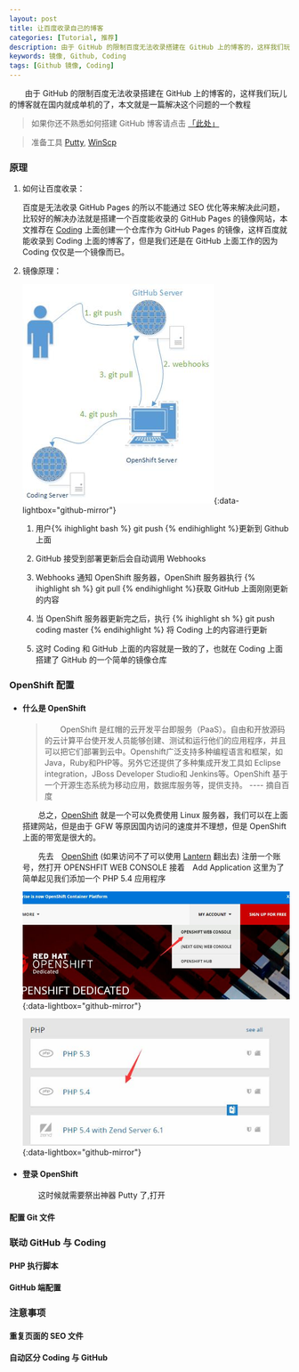 ```yaml
---
layout: post
title: 让百度收录自己的博客
categories: [Tutorial, 推荐]
description: 由于 GitHub 的限制百度无法收录搭建在 GitHub 上的博客的，这样我们玩儿的博客就在国内就成单机的了，本文就是一篇解决这个问题的一个教程
keywords: 镜像, Github, Coding
tags: [Github 镜像, Coding]
---
```

　　由于 GitHub 的限制百度无法收录搭建在 GitHub 上的博客的，这样我们玩儿的博客就在国内就成单机的了，本文就是一篇解决这个问题的一个教程

> 如果你还不熟悉如何搭建 GitHub 博客请点击 [「此处」][href1]

> 准备工具 [Putty][href4], [WinScp][href5]

### 原理

1. 如何让百度收录：

	百度是无法收录 GitHub Pages 的所以不能通过 SEO 优化等来解决此问题，比较好的解决办法就是搭建一个百度能收录的 GitHub Pages 的镜像网站，本文推荐在 [Coding][href2] 上面创建一个仓库作为 GitHub Pages 的镜像，这样百度就能收录到 Coding 上面的博客了，但是我们还是在 GitHub 上面工作的因为 Coding 仅仅是一个镜像而已。


1. 镜像原理：

	[![github-coding-flow][img1]][img1]{:data-lightbox="github-mirror"}
	
	1. 用户{% ihighlight bash %} git push {% endihighlight %}更新到 Github上面

	2. GitHub 接受到部署更新后会自动调用 Webhooks

	3. Webhooks 通知 OpenShift 服务器，OpenShift 服务器执行 {% ihighlight sh %} git pull {% endihighlight %}获取 GitHub 上面刚刚更新的内容

	4. 当 OpenShift 服务器更新完之后，执行 	{% ihighlight sh %} git push coding master {% endihighlight %} 将 Coding 上的内容进行更新

	5. 这时 Coding 和 GitHub 上面的内容就是一致的了，也就在 Coding 上面搭建了 GitHub 的一个简单的镜像仓库

### OpenShift 配置

* #### 什么是 OpenShift

	> 　　OpenShift 是红帽的云开发平台即服务（PaaS）。自由和开放源码的云计算平台使开发人员能够创建、测试和运行他们的应用程序，并且可以把它们部署到云中。Openshift广泛支持多种编程语言和框架，如Java，Ruby和PHP等。另外它还提供了多种集成开发工具如 Eclipse integration，JBoss Developer Studio和 Jenkins等。OpenShift  基于一个开源生态系统为移动应用，数据库服务等，提供支持。 ---- 摘自百度

	　　总之，[OpenShift][href3] 就是一个可以免费使用 Linux 服务器，我们可以在上面搭建网站，但是由于 GFW 等原因国内访问的速度并不理想，但是 OpenShift 上面的带宽是很大的。

	　　先去　[OpenShift][href3] (如果访问不了可以使用 [Lantern][href6] 翻出去) 注册一个账号，然打开 OPENSHFIT WEB CONSOLE 接着　Add Application 这里为了简单起见我们添加一个 PHP 5.4 应用程序

    [![open-openshift-web-console][img2]][img2]{:data-lightbox="github-mirror"}


    [![openshift-add-phpapp][img3]][img3]{:data-lightbox="github-mirror"}

* #### 登录 OpenShift

	　　这时候就需要祭出神器 Putty 了,打开 


#### 配置 Git 文件

###  联动 GitHub 与 Coding

#### PHP 执行脚本

#### GitHub 端配置

### 注意事项

#### 重复页面的 SEO 文件

#### 自动区分 Coding 与 GitHub



[href1]: /2016/08/10/create-blog-with-jekyll/
[href2]: https://coding.net/user
[href3]: http://openshift.com/
[href4]: http://www.chiark.greenend.org.uk/~sgtatham/putty/download.html
[href5]: http://www.downza.cn/soft/187923.html
[href6]: https://lanterncn.org/

[img1]: /images/post/tutorial/github-coding-flow.jpg
[img2]: /images/post/tutorial/open-openshift-web-console.jpg
[img3]: /images/post/tutorial/openshift-add-phpapp.jpg